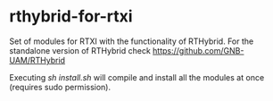 # rthybrid-for-rtxi
Set of modules for RTXI with the functionality of RTHybrid. For the standalone version of RTHybrid check https://github.com/GNB-UAM/RTHybrid

Executing *sh install.sh* will compile and install all the modules at once (requires sudo permission). 
